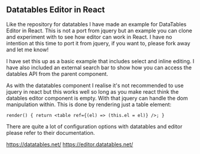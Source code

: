 ## Datatables Editor in React

Like the repository for datatables I have made an example for DataTables Editor in React. This is not a port from jquery but an example you can clone and experiment with to see how editor can work in React. I have no intention at this time to port it from jquery, if you want to, please fork away and let me know!

I have set this up as a basic example that includes select and inline editing. I have also included an external search bar to show how you can access the datables API from the parent component.

As with the datatables component I realise it's not recommended to use jquery in react but this works well so long as you make react think the datables editor component is empty. With that jquery can handle the dom manipulation within. This is done by rendering just a table element:

`render() { return <table ref={(el) => (this.el = el)} />; }`

There are quite a lot of configuration options with datatables and editor please refer to their documentation.

https://datatables.net/
https://editor.datatables.net/
